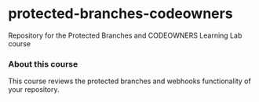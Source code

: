 # protected-branches-codeowners
Repository for the Protected Branches and CODEOWNERS Learning Lab course


### About this course

This course reviews the protected branches and webhooks functionality of your repository.
